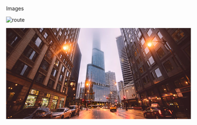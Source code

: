 <p>Images</p>

![[route](./free-images-no-copyright.jpg)](https://www.growthtext.com/wp-content/uploads/2016/03/free-images-no-copyright.jpg)

![building](./img/free-stock-images.jpg)